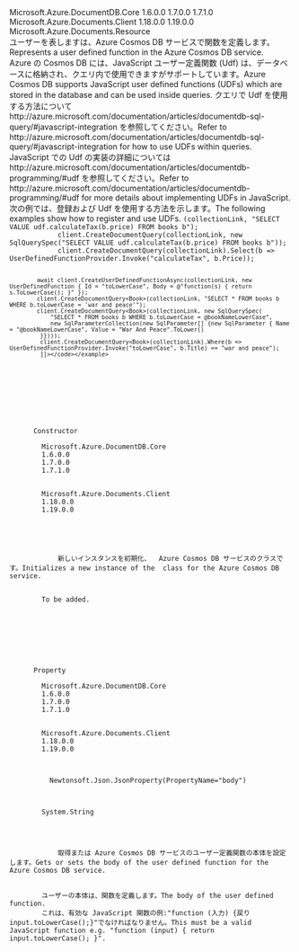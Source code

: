 <Type Name="UserDefinedFunction" FullName="Microsoft.Azure.Documents.UserDefinedFunction">
  <TypeSignature Language="C#" Value="public class UserDefinedFunction : Microsoft.Azure.Documents.Resource" />
  <TypeSignature Language="ILAsm" Value=".class public auto ansi beforefieldinit UserDefinedFunction extends Microsoft.Azure.Documents.Resource" />
  <TypeSignature Language="DocId" Value="T:Microsoft.Azure.Documents.UserDefinedFunction" />
  <TypeSignature Language="VB.NET" Value="Public Class UserDefinedFunction&#xA;Inherits Resource" />
  <TypeSignature Language="F#" Value="type UserDefinedFunction = class&#xA;    inherit Resource" />
  <AssemblyInfo>
    <AssemblyName>Microsoft.Azure.DocumentDB.Core</AssemblyName>
    <AssemblyVersion>1.6.0.0</AssemblyVersion>
    <AssemblyVersion>1.7.0.0</AssemblyVersion>
    <AssemblyVersion>1.7.1.0</AssemblyVersion>
  </AssemblyInfo>
  <AssemblyInfo>
    <AssemblyName>Microsoft.Azure.Documents.Client</AssemblyName>
    <AssemblyVersion>1.18.0.0</AssemblyVersion>
    <AssemblyVersion>1.19.0.0</AssemblyVersion>
  </AssemblyInfo>
  <Base>
    <BaseTypeName>Microsoft.Azure.Documents.Resource</BaseTypeName>
  </Base>
  <Interfaces />
  <Docs>
    <summary>
            <span data-ttu-id="c20a2-101">ユーザーを表しますは、Azure Cosmos DB サービスで関数を定義します。</span><span class="sxs-lookup"><span data-stu-id="c20a2-101">Represents a user defined function in the Azure Cosmos DB service.</span></span>
            </summary>
    <remarks>
            <span data-ttu-id="c20a2-102">Azure の Cosmos DB には、JavaScript ユーザー定義関数 (Udf) は、データベースに格納され、クエリ内で使用できますがサポートしています。</span><span class="sxs-lookup"><span data-stu-id="c20a2-102">Azure Cosmos DB supports JavaScript user defined functions (UDFs) which are stored in the database and can be used inside queries.</span></span> <span data-ttu-id="c20a2-103">クエリで Udf を使用する方法について http://azure.microsoft.com/documentation/articles/documentdb-sql-query/#javascript-integration を参照してください。</span><span class="sxs-lookup"><span data-stu-id="c20a2-103">Refer to http://azure.microsoft.com/documentation/articles/documentdb-sql-query/#javascript-integration for how to use UDFs within queries.</span></span>
            <span data-ttu-id="c20a2-104">JavaScript での Udf の実装の詳細については http://azure.microsoft.com/documentation/articles/documentdb-programming/#udf を参照してください。</span><span class="sxs-lookup"><span data-stu-id="c20a2-104">Refer to http://azure.microsoft.com/documentation/articles/documentdb-programming/#udf for more details about implementing UDFs in JavaScript.</span></span>
            </remarks>
    <example>
            <span data-ttu-id="c20a2-105">次の例では、登録および Udf を使用する方法を示します。</span><span class="sxs-lookup"><span data-stu-id="c20a2-105">The following examples show how to register and use UDFs.</span></span>
            <code language="c#"><![CDATA[
            await client.CreateUserDefinedFunctionAsync(collectionLink, new UserDefinedFunction { Id = "calculateTax", Body = @"function(amt) { return amt * 0.05; }" });
            client.CreateDocumentQuery<Book>(collectionLink, "SELECT VALUE udf.calculateTax(b.price) FROM books b");
            client.CreateDocumentQuery<Book>(collectionLink, new SqlQuerySpec("SELECT VALUE udf.calculateTax(b.price) FROM books b"));
            client.CreateDocumentQuery<Book>(collectionLink).Select(b => UserDefinedFunctionProvider.Invoke("calculateTax", b.Price));
            
            await client.CreateUserDefinedFunctionAsync(collectionLink, new UserDefinedFunction { Id = "toLowerCase", Body = @"function(s) { return s.ToLowerCase(); }" });
            client.CreateDocumentQuery<Book>(collectionLink, "SELECT * FROM books b WHERE b.toLowerCase = 'war and peace'");
            client.CreateDocumentQuery<Book>(collectionLink, new SqlQuerySpec(
                "SELECT * FROM books b WHERE b.toLowerCase = @bookNameLowerCase",
                new SqlParameterCollection(new SqlParameter[] {new SqlParameter { Name = "@bookNameLowerCase", Value = "War And Peace".ToLower()
             }})));
             client.CreateDocumentQuery<Book>(collectionLink).Where(b => UserDefinedFunctionProvider.Invoke("toLowerCase", b.Title) == "war and peace");
             ]]></code></example>
  </Docs>
  <Members>
    <Member MemberName=".ctor">
      <MemberSignature Language="C#" Value="public UserDefinedFunction ();" />
      <MemberSignature Language="ILAsm" Value=".method public hidebysig specialname rtspecialname instance void .ctor() cil managed" />
      <MemberSignature Language="DocId" Value="M:Microsoft.Azure.Documents.UserDefinedFunction.#ctor" />
      <MemberSignature Language="VB.NET" Value="Public Sub New ()" />
      <MemberType>Constructor</MemberType>
      <AssemblyInfo>
        <AssemblyName>Microsoft.Azure.DocumentDB.Core</AssemblyName>
        <AssemblyVersion>1.6.0.0</AssemblyVersion>
        <AssemblyVersion>1.7.0.0</AssemblyVersion>
        <AssemblyVersion>1.7.1.0</AssemblyVersion>
      </AssemblyInfo>
      <AssemblyInfo>
        <AssemblyName>Microsoft.Azure.Documents.Client</AssemblyName>
        <AssemblyVersion>1.18.0.0</AssemblyVersion>
        <AssemblyVersion>1.19.0.0</AssemblyVersion>
      </AssemblyInfo>
      <Parameters />
      <Docs>
        <summary>
            <span data-ttu-id="c20a2-106">新しいインスタンスを初期化、 <see cref="T:Microsoft.Azure.Documents.UserDefinedFunction" /> Azure Cosmos DB サービスのクラスです。</span><span class="sxs-lookup"><span data-stu-id="c20a2-106">Initializes a new instance of the <see cref="T:Microsoft.Azure.Documents.UserDefinedFunction" /> class for the Azure Cosmos DB service.</span></span>
            </summary>
        <remarks>To be added.</remarks>
      </Docs>
    </Member>
    <Member MemberName="Body">
      <MemberSignature Language="C#" Value="public string Body { get; set; }" />
      <MemberSignature Language="ILAsm" Value=".property instance string Body" />
      <MemberSignature Language="DocId" Value="P:Microsoft.Azure.Documents.UserDefinedFunction.Body" />
      <MemberSignature Language="VB.NET" Value="Public Property Body As String" />
      <MemberSignature Language="F#" Value="member this.Body : string with get, set" Usage="Microsoft.Azure.Documents.UserDefinedFunction.Body" />
      <MemberType>Property</MemberType>
      <AssemblyInfo>
        <AssemblyName>Microsoft.Azure.DocumentDB.Core</AssemblyName>
        <AssemblyVersion>1.6.0.0</AssemblyVersion>
        <AssemblyVersion>1.7.0.0</AssemblyVersion>
        <AssemblyVersion>1.7.1.0</AssemblyVersion>
      </AssemblyInfo>
      <AssemblyInfo>
        <AssemblyName>Microsoft.Azure.Documents.Client</AssemblyName>
        <AssemblyVersion>1.18.0.0</AssemblyVersion>
        <AssemblyVersion>1.19.0.0</AssemblyVersion>
      </AssemblyInfo>
      <Attributes>
        <Attribute>
          <AttributeName>Newtonsoft.Json.JsonProperty(PropertyName="body")</AttributeName>
        </Attribute>
      </Attributes>
      <ReturnValue>
        <ReturnType>System.String</ReturnType>
      </ReturnValue>
      <Docs>
        <summary>
            <span data-ttu-id="c20a2-107">取得または Azure Cosmos DB サービスのユーザー定義関数の本体を設定します。</span><span class="sxs-lookup"><span data-stu-id="c20a2-107">Gets or sets the body of the user defined function for the Azure Cosmos DB service.</span></span>
            </summary>
        <value><span data-ttu-id="c20a2-108">ユーザーの本体は、関数を定義します。</span><span class="sxs-lookup"><span data-stu-id="c20a2-108">The body of the user defined function.</span></span></value>
        <remarks><span data-ttu-id="c20a2-109">これは、有効な JavaScript 関数の例:"function (入力) {戻り input.toLowerCase();}"でなければなりません。</span><span class="sxs-lookup"><span data-stu-id="c20a2-109">This must be a valid JavaScript function e.g. "function (input) { return input.toLowerCase(); }".</span></span></remarks>
      </Docs>
    </Member>
  </Members>
</Type>